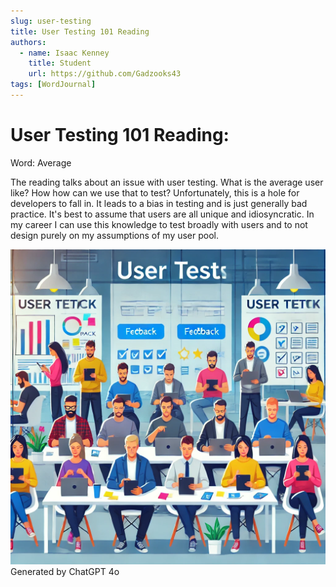 ```yaml
---
slug: user-testing
title: User Testing 101 Reading
authors:
  - name: Isaac Kenney
    title: Student
    url: https://github.com/Gadzooks43
tags: [WordJournal]
---
```

# User Testing 101 Reading:

Word: Average

The reading talks about an issue with user testing. What is the average user like? How how can we use that to test? Unfortunately, this is a hole for developers to fall in. It leads to a bias in testing and is just generally bad practice. It's best to assume that users are all unique and idiosyncratic. In my career I can use this knowledge to test broadly with users and to not design purely on my assumptions of my user pool.

![photo](user-testing.png)
Generated by ChatGPT 4o
